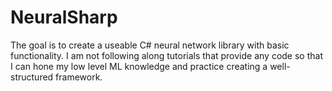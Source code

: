 # NeuralSharp

The goal is to create a useable C# neural network library with basic functionality. I am not following along tutorials that provide any code so that I can hone my low level ML knowledge and practice creating a well-structured framework.
